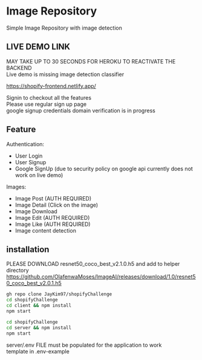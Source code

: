 # Image Repository

Simple Image Repository with image detection

## LIVE DEMO LINK

MAY TAKE UP TO 30 SECONDS FOR HEROKU TO REACTIVATE THE BACKEND  
Live demo is missing image detection classifier

https://shopify-frontend.netlify.app/

Signin to checkout all the features  
Please use regular sign up page  
google signup credentials domain verification is in progress

## Feature

Authentication:

- User Login
- User Signup
- Google SignUp (due to security policy on google api currently does not work on live demo)

Images:

- Image Post (AUTH REQUIRED)
- Image Detail (Click on the image)
- Image Download
- Image Edit (AUTH REQUIRED)
- Image Like (AUTH REQUIRED)
- Image content detection

## installation

PLEASE DOWNLOAD resnet50_coco_best_v2.1.0.h5 and add to helper directory  
https://github.com/OlafenwaMoses/ImageAI/releases/download/1.0/resnet50_coco_best_v2.0.1.h5

```bash
gh repo clone JayKim97/shopifyChallenge
cd shopifyChallenge
cd client && npm install
npm start
```

```bash
cd shopifyChallenge
cd server && npm install
npm start
```

server/.env FILE must be populated for the application to work  
template in .env-example
